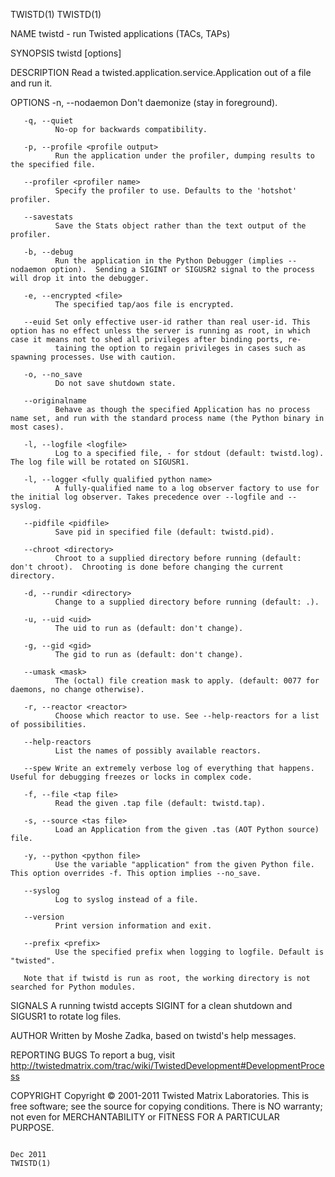TWISTD(1)                                                                                                                                                                                           TWISTD(1)

NAME
       twistd - run Twisted applications (TACs, TAPs)

SYNOPSIS
       twistd [options]

DESCRIPTION
       Read a twisted.application.service.Application out of a file and run it.

OPTIONS
       -n, --nodaemon Don't daemonize (stay in foreground).

       -q, --quiet
              No-op for backwards compatibility.

       -p, --profile <profile output>
              Run the application under the profiler, dumping results to the specified file.

       --profiler <profiler name>
              Specify the profiler to use. Defaults to the 'hotshot' profiler.

       --savestats
              Save the Stats object rather than the text output of the profiler.

       -b, --debug
              Run the application in the Python Debugger (implies --nodaemon option).  Sending a SIGINT or SIGUSR2 signal to the process will drop it into the debugger.

       -e, --encrypted <file>
              The specified tap/aos file is encrypted.

       --euid Set only effective user-id rather than real user-id. This option has no effect unless the server is running as root, in which case it means not to shed all privileges after binding ports, re‐
              taining the option to regain privileges in cases such as spawning processes. Use with caution.

       -o, --no_save
              Do not save shutdown state.

       --originalname
              Behave as though the specified Application has no process name set, and run with the standard process name (the Python binary in most cases).

       -l, --logfile <logfile>
              Log to a specified file, - for stdout (default: twistd.log).  The log file will be rotated on SIGUSR1.

       -l, --logger <fully qualified python name>
              A fully-qualified name to a log observer factory to use for the initial log observer. Takes precedence over --logfile and --syslog.

       --pidfile <pidfile>
              Save pid in specified file (default: twistd.pid).

       --chroot <directory>
              Chroot to a supplied directory before running (default: don't chroot).  Chrooting is done before changing the current directory.

       -d, --rundir <directory>
              Change to a supplied directory before running (default: .).

       -u, --uid <uid>
              The uid to run as (default: don't change).

       -g, --gid <gid>
              The gid to run as (default: don't change).

       --umask <mask>
              The (octal) file creation mask to apply. (default: 0077 for daemons, no change otherwise).

       -r, --reactor <reactor>
              Choose which reactor to use. See --help-reactors for a list of possibilities.

       --help-reactors
              List the names of possibly available reactors.

       --spew Write an extremely verbose log of everything that happens. Useful for debugging freezes or locks in complex code.

       -f, --file <tap file>
              Read the given .tap file (default: twistd.tap).

       -s, --source <tas file>
              Load an Application from the given .tas (AOT Python source) file.

       -y, --python <python file>
              Use the variable "application" from the given Python file. This option overrides -f. This option implies --no_save.

       --syslog
              Log to syslog instead of a file.

       --version
              Print version information and exit.

       --prefix <prefix>
              Use the specified prefix when logging to logfile. Default is "twisted".

       Note that if twistd is run as root, the working directory is not searched for Python modules.

SIGNALS
       A running twistd accepts SIGINT for a clean shutdown and SIGUSR1 to rotate log files.

AUTHOR
       Written by Moshe Zadka, based on twistd's help messages.

REPORTING BUGS
       To report a bug, visit http://twistedmatrix.com/trac/wiki/TwistedDevelopment#DevelopmentProcess

COPYRIGHT
       Copyright © 2001-2011 Twisted Matrix Laboratories.
       This is free software; see the source for copying conditions. There is NO warranty; not even for MERCHANTABILITY or FITNESS FOR A PARTICULAR PURPOSE.

                                                                                                   Dec 2011                                                                                         TWISTD(1)

